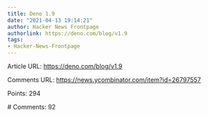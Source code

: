 ```yaml
---
title: Deno 1.9
date: "2021-04-13 19:14:21"
author: Hacker News Frontpage
authorlink: https://deno.com/blog/v1.9
tags:
- Hacker-News-Frontpage
---
```


<p>Article URL: <a href="https://deno.com/blog/v1.9">https://deno.com/blog/v1.9</a></p>
<p>Comments URL: <a href="https://news.ycombinator.com/item?id=26797557">https://news.ycombinator.com/item?id=26797557</a></p>
<p>Points: 294</p>
<p># Comments: 92</p>
